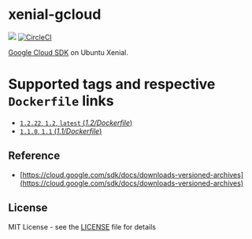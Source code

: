 # xenial-gcloud
[![](https://images.microbadger.com/badges/image/peterevans/xenial-gcloud.svg)](https://microbadger.com/images/peterevans/xenial-gcloud)
[![CircleCI](https://circleci.com/gh/peter-evans/xenial-gcloud/tree/master.svg?style=svg)](https://circleci.com/gh/peter-evans/xenial-gcloud/tree/master)

[Google Cloud SDK](https://cloud.google.com/sdk/) on Ubuntu Xenial.

# Supported tags and respective `Dockerfile` links

- [`1.2.22`, `1.2`, `latest`  (*1.2/Dockerfile*)](https://github.com/peter-evans/xenial-gcloud/tree/master)
- [`1.1.0`, `1.1`  (*1.1/Dockerfile*)](https://github.com/peter-evans/xenial-gcloud/tree/master/archive/1.1)

## Reference

- [https://cloud.google.com/sdk/docs/downloads-versioned-archives](https://cloud.google.com/sdk/docs/downloads-versioned-archives)

## License

MIT License - see the [LICENSE](LICENSE) file for details